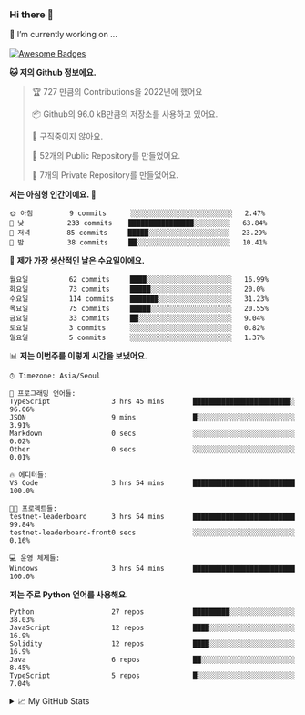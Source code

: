 ### Hi there 👋 
🔭 I’m currently working on ... </br></br>
[![Awesome Badges](https://img.shields.io/badge/Introduce-EN-green.svg)](https://github.com/tlatkdgus1/tlatkdgus1/blob/main/README.md.en)

<!--START_SECTION:waka-->
**🐱 저의 Github 정보에요.** 

> 🏆 727 만큼의 Contributions을 2022년에 했어요
 > 
> 📦 Github의 96.0 kB만큼의 저장소를 사용하고 있어요. 
 > 
> 🚫 구직중이지 않아요.
 > 
> 📜 52개의 Public Repository를 만들었어요. 
 > 
> 🔑 7개의 Private Repository를 만들었어요.  

**저는 아침형 인간이에요. 🐤** 

```text
🌞 아침         9 commits      ░░░░░░░░░░░░░░░░░░░░░░░░░   2.47% 
🌆 낮　         233 commits    ████████████████░░░░░░░░░   63.84% 
🌃 저녁         85 commits     █████░░░░░░░░░░░░░░░░░░░░   23.29% 
🌙 밤　         38 commits     ██░░░░░░░░░░░░░░░░░░░░░░░   10.41%

```
📅 **제가 가장 생산적인 날은 수요일이에요.** 

```text
월요일          62 commits     ████░░░░░░░░░░░░░░░░░░░░░   16.99% 
화요일          73 commits     █████░░░░░░░░░░░░░░░░░░░░   20.0% 
수요일          114 commits    ███████░░░░░░░░░░░░░░░░░░   31.23% 
목요일          75 commits     █████░░░░░░░░░░░░░░░░░░░░   20.55% 
금요일          33 commits     ██░░░░░░░░░░░░░░░░░░░░░░░   9.04% 
토요일          3 commits      ░░░░░░░░░░░░░░░░░░░░░░░░░   0.82% 
일요일          5 commits      ░░░░░░░░░░░░░░░░░░░░░░░░░   1.37%

```


📊 **저는 이번주를 이렇게 시간을 보냈어요.** 

```text
⌚︎ Timezone: Asia/Seoul

💬 프로그래밍 언어들: 
TypeScript               3 hrs 45 mins       ████████████████████████░   96.06% 
JSON                     9 mins              █░░░░░░░░░░░░░░░░░░░░░░░░   3.91% 
Markdown                 0 secs              ░░░░░░░░░░░░░░░░░░░░░░░░░   0.02% 
Other                    0 secs              ░░░░░░░░░░░░░░░░░░░░░░░░░   0.01%

🔥 에디터들: 
VS Code                  3 hrs 54 mins       █████████████████████████   100.0%

🐱‍💻 프로젝트들: 
testnet-leaderboard      3 hrs 54 mins       █████████████████████████   99.84% 
testnet-leaderboard-front0 secs              ░░░░░░░░░░░░░░░░░░░░░░░░░   0.16%

💻 운영 체제들: 
Windows                  3 hrs 54 mins       █████████████████████████   100.0%

```

**저는 주로 Python 언어를 사용해요.** 

```text
Python                   27 repos            █████████░░░░░░░░░░░░░░░░   38.03% 
JavaScript               12 repos            ████░░░░░░░░░░░░░░░░░░░░░   16.9% 
Solidity                 12 repos            ████░░░░░░░░░░░░░░░░░░░░░   16.9% 
Java                     6 repos             ██░░░░░░░░░░░░░░░░░░░░░░░   8.45% 
TypeScript               5 repos             █░░░░░░░░░░░░░░░░░░░░░░░░   7.04%

```



<!--END_SECTION:waka-->

<details>
<summary>📈 My GitHub Stats</summary>
<p align="center"> <img src="https://github-readme-stats.vercel.app/api?username=tlatkdgus1&show_icons=true" alt="tlatkdgus1" />
</details>
